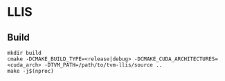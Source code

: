 # LLIS

## Build

```
mkdir build
cmake -DCMAKE_BUILD_TYPE=<release|debug> -DCMAKE_CUDA_ARCHITECTURES=<cuda_arch> -DTVM_PATH=/path/to/tvm-llis/source ..
make -j$(nproc)
```

